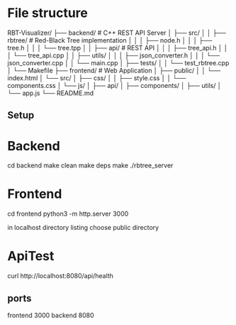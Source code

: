 # File structure
RBT-Visualizer/
├── backend/                    # C++ REST API Server
│   ├── src/
│   │   ├── rbtree/            # Red-Black Tree implementation
│   │   │   ├── node.h
│   │   │   ├── tree.h
│   │   │   └── tree.tpp
│   │   ├── api/               # REST API
│   │   │   ├── tree_api.h
│   │   │   └── tree_api.cpp
│   │   ├── utils/
│   │   │   ├── json_converter.h
│   │   │   └── json_converter.cpp
│   │   └── main.cpp
│   ├── tests/
│   │   └── test_rbtree.cpp
│   └── Makefile
├── frontend/                  # Web Application
│   ├── public/
│   │   └── index.html
│   └── src/
│       ├── css/
│       │   ├── style.css
│       │   └── components.css
│       └── js/
│           ├── api/
│           ├── components/
│           ├── utils/
│           └── app.js
└── README.md


## Setup

# Backend
cd backend
make clean
make deps
make
./rbtree_server


# Frontend
cd frontend
python3 -m http.server 3000 

in localhost directory listing choose public directory

# ApiTest
curl http://localhost:8080/api/health

## ports 
frontend 3000
backend 8080

